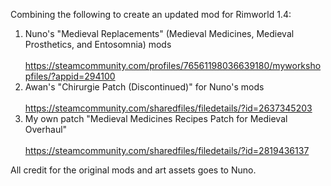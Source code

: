 Combining the following to create an updated mod for Rimworld 1.4:

1) Nuno's "Medieval Replacements" (Medieval Medicines, Medieval Prosthetics, and Entosomnia) mods <br></br>
   https://steamcommunity.com/profiles/76561198036639180/myworkshopfiles/?appid=294100
2) Awan's "Chirurgie Patch (Discontinued)" for Nuno's mods <br></br>
   https://steamcommunity.com/sharedfiles/filedetails/?id=2637345203
3) My own patch "Medieval Medicines Recipes Patch for Medieval Overhaul"<br></br>
   https://steamcommunity.com/sharedfiles/filedetails/?id=2819436137   

All credit for the original mods and art assets goes to Nuno. 
